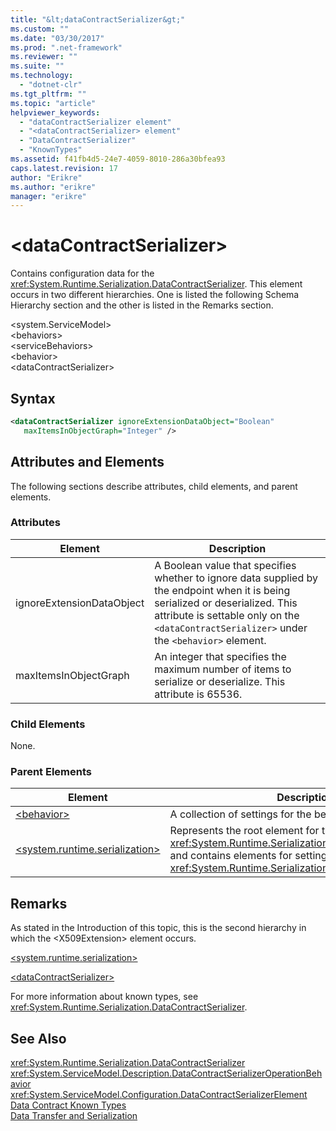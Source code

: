 ```yaml
---
title: "&lt;dataContractSerializer&gt;"
ms.custom: ""
ms.date: "03/30/2017"
ms.prod: ".net-framework"
ms.reviewer: ""
ms.suite: ""
ms.technology: 
  - "dotnet-clr"
ms.tgt_pltfrm: ""
ms.topic: "article"
helpviewer_keywords: 
  - "dataContractSerializer element"
  - "<dataContractSerializer> element"
  - "DataContractSerializer"
  - "KnownTypes"
ms.assetid: f41fb4d5-24e7-4059-8010-286a30bfea93
caps.latest.revision: 17
author: "Erikre"
ms.author: "erikre"
manager: "erikre"
---
```

# &lt;dataContractSerializer&gt;
Contains configuration data for the <xref:System.Runtime.Serialization.DataContractSerializer>. This element occurs in two different hierarchies. One is listed the following Schema Hierarchy section and the other is listed in the Remarks section.  
  
 \<system.ServiceModel>  
\<behaviors>  
\<serviceBehaviors>  
\<behavior>  
\<dataContractSerializer>  
  
## Syntax  
  
```xml  
<dataContractSerializer ignoreExtensionDataObject="Boolean"  
   maxItemsInObjectGraph="Integer" />  
```  
  
## Attributes and Elements  
 The following sections describe attributes, child elements, and parent elements.  
  
### Attributes  
  
|Element|Description|  
|-------------|-----------------|  
|ignoreExtensionDataObject|A Boolean value that specifies whether to ignore data supplied by the endpoint when it is being serialized or deserialized. This attribute is settable only on the `<dataContractSerializer>` under the `<behavior>` element.|  
|maxItemsInObjectGraph|An integer that specifies the maximum number of items to serialize or deserialize. This attribute is 65536.|  
  
### Child Elements  
 None.  
  
### Parent Elements  
  
|Element|Description|  
|-------------|-----------------|  
|[\<behavior>](../../../../../docs/framework/configure-apps/file-schema/wcf/behavior-of-servicebehaviors.md)|A collection of settings for the behavior of a service.|  
|[\<system.runtime.serialization>](../../../../../docs/framework/configure-apps/file-schema/wcf/system-runtime-serialization.md)|Represents the root element for the <xref:System.Runtime.Serialization> namespace section and contains elements for setting options of the <xref:System.Runtime.Serialization.DataContractSerializer>.|  
  
## Remarks  
 As stated in the Introduction of this topic, this is the second hierarchy in which the \<X509Extension> element occurs.  
  
 [\<system.runtime.serialization>](../../../../../docs/framework/configure-apps/file-schema/wcf/system-runtime-serialization.md)  
  
 [\<dataContractSerializer>](../../../../../docs/framework/configure-apps/file-schema/wcf/datacontractserializer-element.md)  
  
 For more information about known types, see <xref:System.Runtime.Serialization.DataContractSerializer>.  
  
## See Also  
 <xref:System.Runtime.Serialization.DataContractSerializer>   
 <xref:System.ServiceModel.Description.DataContractSerializerOperationBehavior>   
 <xref:System.ServiceModel.Configuration.DataContractSerializerElement>   
 [Data Contract Known Types](../../../../../docs/framework/wcf/feature-details/data-contract-known-types.md)   
 [Data Transfer and Serialization](../../../../../docs/framework/wcf/feature-details/data-transfer-and-serialization.md)
